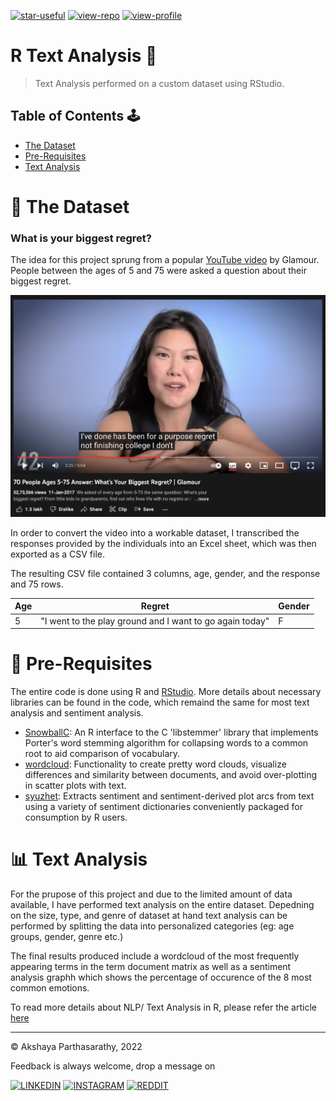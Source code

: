[![star-useful](https://img.shields.io/badge/🌟-If%20useful-red.svg)](https://shields.io) 
[![view-repo](https://img.shields.io/badge/View-Repo-blueviolet)](https://github.com/iaks23?tab=repositories)
[![view-profile](https://img.shields.io/badge/Go%20To-Profile-orange)](https://github.com/iaks23) 

# R Text Analysis 📑

> Text Analysis performed on a custom dataset using RStudio. 

## Table of Contents 🕹

* [The Dataset](#dataset)
* [Pre-Requisites](#requisites)
* [Text Analysis](#analysis)


# 📂 The Dataset <a name='dataset'></a>

### What is your biggest regret? 

The idea for this project sprung from a popular [YouTube video](https://www.youtube.com/watch?v=N8i6rUL4UIY) by Glamour. People between the ages of 5 and 75 were asked a question about their biggest regret. 

![Screenshot](https://github.com/iaks23/R_Text_Analysis/blob/main/images/screenshot.png)

In order to convert the video into a workable dataset, I transcribed the responses provided by the individuals into an Excel sheet, which was then exported as a CSV file. 

The resulting CSV file contained 3 columns, age, gender, and the response and 75 rows. 

|Age|Regret|Gender|
|---|---|---|
|5|"I went to the play ground and I want to go again today"|F|

# 🚨 Pre-Requisites <a name='requisites'></a>

The entire code is done using R and [RStudio](https://www.rstudio.com). More details about necessary libraries can be found in the code, which remaind the same for most text analysis and sentiment analysis. 

* [SnowballC](https://cran.r-project.org/web/packages/SnowballC/index.html): An R interface to the C 'libstemmer' library that implements Porter's word stemming algorithm for collapsing words to a common root to aid comparison of vocabulary. 
* [wordcloud](https://cran.r-project.org/web/packages/wordcloud/index.html): Functionality to create pretty word clouds, visualize differences and similarity between documents, and avoid over-plotting in scatter plots with text.
* [syuzhet](https://cran.r-project.org/web/packages/syuzhet/index.html): Extracts sentiment and sentiment-derived plot arcs from text using a variety of sentiment dictionaries conveniently packaged for consumption by R users. 

# 📊 Text Analysis <a name='analysis'></a>

For the prupose of this project and due to the limited amount of data available, I have performed text analysis on the entire dataset. Depedning on the size, type, and genre of dataset at hand text analysis can be performed by splitting the data into personalized categories (eg: age groups, gender, genre etc.) 

The final results produced include a wordcloud of the most frequently appearing terms in the term document matrix as well as a sentiment analysis graphh which shows the percentage of occurence of the 8 most common emotions. 

To read more details about NLP/ Text Analysis in R, please refer the article [here](https://www.red-gate.com/simple-talk/databases/sql-server/bi-sql-server/text-mining-and-sentiment-analysis-with-r/)

-----
© Akshaya Parthasarathy, 2022

Feedback is always welcome, drop a message on

[![LINKEDIN](https://img.shields.io/badge/LinkedIn-0077B5?style=for-the-badge&logo=linkedin&logoColor=white)](https://www.linkedin.com/in/akshaya-parthasarathy23)
[![INSTAGRAM](https://img.shields.io/badge/Instagram-E4405F?style=for-the-badge&logo=instagram&logoColor=white)](https://www.instagram.com/aks_sarathy/)
[![REDDIT](https://img.shields.io/badge/Reddit-FF4500?style=for-the-badge&logo=reddit&logoColor=white)](https://www.reddit.com/user/longstoryshort_)


